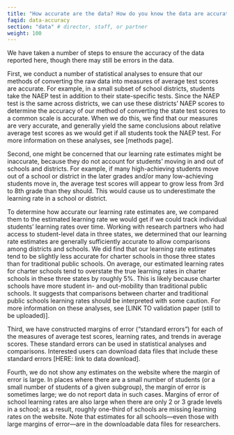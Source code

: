 ```yaml
---
title: "How accurate are the data? How do you know the data are accurate?"
faqid: data-accuracy
section: "data" # director, staff, or partner
weight: 100
---
```

We have taken a number of steps to ensure the accuracy of the data reported here, though there may still be errors in the data. 

First, we conduct a number of statistical analyses to ensure that our methods of converting the raw data into measures of average test scores are accurate. For example, in a small subset of school districts, students take the NAEP test in addition to their state-specific tests. Since the NAEP test is the same across districts, we can use these districts’ NAEP scores to determine the accuracy of our method of converting the state test scores to a common scale is accurate. When we do this, we find that our measures are very accurate, and generally yield the same conclusions about relative average test scores as we would get if all students took the NAEP test. For more information on these analyses, see [methods page]. 

Second, one might be concerned that our learning rate estimates might be inaccurate, because they do not account for students’ moving in and out of schools and districts. For example, if many high-achieving students move out of a school or district in the later grades and/or many low-achieving students move in, the average test scores will appear to grow less from 3rd to 8th grade than they should. This would cause us to underestimate the learning rate in a school or district. 

To determine how accurate our learning rate estimates are, we compared them to the estimated learning rate we would get if we could track individual students’ learning rates over time. Working with research partners who had access to student-level data in three states, we determined that our learning rate estimates are generally sufficiently accurate to allow comparisons among districts and schools. We did find that our learning rate estimates tend to be slightly less accurate for charter schools in those three states than for traditional public schools. On average, our estimated learning rates for charter schools tend to overstate the true learning rates in charter schools in these three states by roughly 5%. This is likely because charter schools have more student in- and out-mobility than traditional public schools. It suggests that comparisons between charter and traditional public schools learning rates should be interpreted with some caution. For more information on these analyses, see [LINK TO validation paper (still to be uploaded)].

Third, we have constructed margins of error (“standard errors”) for each of the measures of average test scores, learning rates, and trends in average scores. These standard errors can be used in statistical analyses and comparisons. Interested users can download data files that include these standard errors [HERE: link to data download]. 

Fourth, we do not show any estimates on the website where the margin of error is large. In places where there are a small number of students (or a small number of students of a given subgroup), the margin of error is sometimes large; we do not report data in such cases. Margins of error of school learning rates are also large when there are only 2 or 3 grade levels in a school; as a result, roughly one-third of schools are missing learning rates on the website. Note that estimates for all schools—even those with large margins of error—are in the downloadable data files for researchers. 


